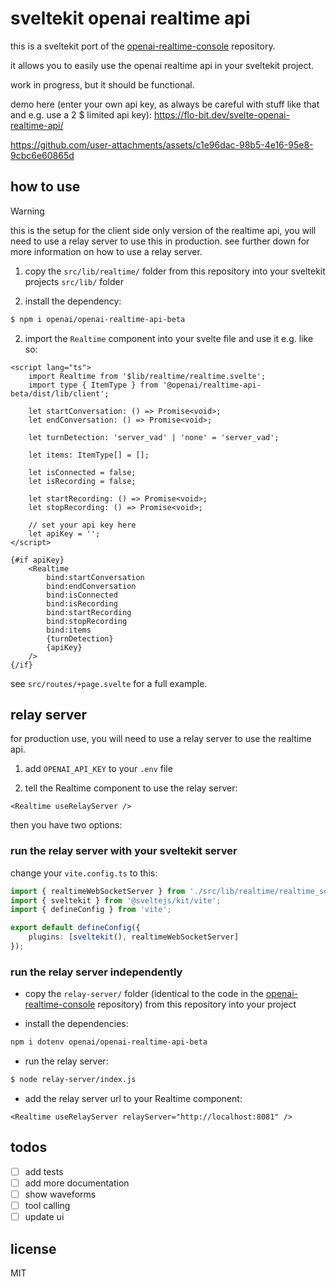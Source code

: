 # sveltekit openai realtime api

this is a sveltekit port of the [openai-realtime-console](https://github.com/openai/openai-realtime-console) repository.

it allows you to easily use the openai realtime api in your sveltekit project.

work in progress, but it should be functional.

demo here (enter your own api key, as always be careful with stuff like that and e.g. use a 2 $ limited api key): https://flo-bit.dev/svelte-openai-realtime-api/

https://github.com/user-attachments/assets/c1e96dac-98b5-4e16-95e8-9cbc6e60865d

## how to use

> [!WARNING]
> this is the setup for the client side only version of the realtime api, you will need to use a relay server to use this in production.
> see further down for more information on how to use a relay server.

1. copy the `src/lib/realtime/` folder from this repository into your sveltekit projects `src/lib/` folder

2. install the dependency:

```bash
$ npm i openai/openai-realtime-api-beta
```

2. import the `Realtime` component into your svelte file and use it e.g. like so:

```svelte
<script lang="ts">
	import Realtime from '$lib/realtime/realtime.svelte';
	import type { ItemType } from '@openai/realtime-api-beta/dist/lib/client';

	let startConversation: () => Promise<void>;
	let endConversation: () => Promise<void>;

	let turnDetection: 'server_vad' | 'none' = 'server_vad';

	let items: ItemType[] = [];

	let isConnected = false;
	let isRecording = false;

	let startRecording: () => Promise<void>;
	let stopRecording: () => Promise<void>;

	// set your api key here
	let apiKey = '';
</script>

{#if apiKey}
	<Realtime
		bind:startConversation
		bind:endConversation
		bind:isConnected
		bind:isRecording
		bind:startRecording
		bind:stopRecording
		bind:items
		{turnDetection}
		{apiKey}
	/>
{/if}
```

see `src/routes/+page.svelte` for a full example.

## relay server

for production use, you will need to use a relay server to use the realtime api.

1. add `OPENAI_API_KEY` to your `.env` file

2. tell the Realtime component to use the relay server:

```svelte
<Realtime useRelayServer />
```

then you have two options:

### run the relay server with your sveltekit server

change your `vite.config.ts` to this:

```ts
import { realtimeWebSocketServer } from './src/lib/realtime/realtime_server';
import { sveltekit } from '@sveltejs/kit/vite';
import { defineConfig } from 'vite';

export default defineConfig({
	plugins: [sveltekit(), realtimeWebSocketServer]
});
```

### run the relay server independently

- copy the `relay-server/` folder (identical to the code in the
  [openai-realtime-console](https://github.com/openai/openai-realtime-console) repository)
  from this repository into your project

- install the dependencies:

```bash
npm i dotenv openai/openai-realtime-api-beta
```

- run the relay server:

```bash
$ node relay-server/index.js
```

- add the relay server url to your Realtime component:

```
<Realtime useRelayServer relayServer="http://localhost:8081" />
```

## todos

- [ ] add tests
- [ ] add more documentation
- [ ] show waveforms
- [ ] tool calling
- [ ] update ui

## license

MIT
